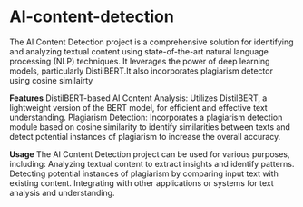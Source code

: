 # AI-content-detection
The AI Content Detection project is a comprehensive solution for identifying and analyzing textual content using state-of-the-art natural language processing (NLP) techniques. It leverages the power of deep learning models, particularly DistilBERT.It also incorporates plagiarism detector using cosine similairty

**Features**
DistilBERT-based AI Content Analysis: Utilizes DistilBERT, a lightweight version of the BERT model, for efficient and effective text understanding.
Plagiarism Detection: Incorporates a plagiarism detection module based on cosine similarity to identify similarities between texts and detect potential instances of plagiarism to increase the overall accuracy.

**Usage**
The AI Content Detection project can be used for various purposes, including:
Analyzing textual content to extract insights and identify patterns.
Detecting potential instances of plagiarism by comparing input text with existing content.
Integrating with other applications or systems for text analysis and understanding.
